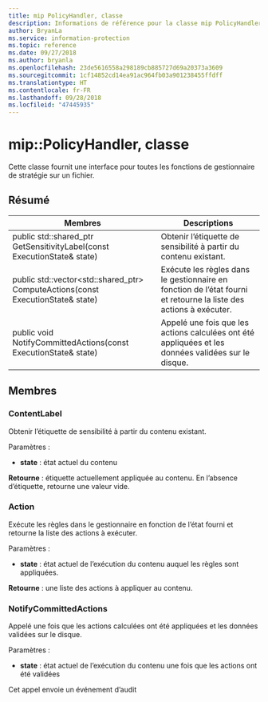 ```yaml
---
title: mip PolicyHandler, classe
description: Informations de référence pour la classe mip PolicyHandler
author: BryanLa
ms.service: information-protection
ms.topic: reference
ms.date: 09/27/2018
ms.author: bryanla
ms.openlocfilehash: 23de5616558a298189cb885727d69a20373a3609
ms.sourcegitcommit: 1cf14852cd14ea91ac964fb03a901238455ffdff
ms.translationtype: HT
ms.contentlocale: fr-FR
ms.lasthandoff: 09/28/2018
ms.locfileid: "47445935"
---
```

# <a name="class-mippolicyhandler"></a>mip::PolicyHandler, classe 
Cette classe fournit une interface pour toutes les fonctions de gestionnaire de stratégie sur un fichier.
  
## <a name="summary"></a>Résumé
 Membres                        | Descriptions                                
--------------------------------|---------------------------------------------
public std::shared_ptr<ContentLabel> GetSensitivityLabel(const ExecutionState& state)  |  Obtenir l’étiquette de sensibilité à partir du contenu existant.
public std::vector<std::shared_ptr<Action>> ComputeActions(const ExecutionState& state)  |  Exécute les règles dans le gestionnaire en fonction de l’état fourni et retourne la liste des actions à exécuter.
 public void NotifyCommittedActions(const ExecutionState& state)  |  Appelé une fois que les actions calculées ont été appliquées et les données validées sur le disque.
  
## <a name="members"></a>Membres
  
### <a name="contentlabel"></a>ContentLabel
Obtenir l’étiquette de sensibilité à partir du contenu existant.

Paramètres :  
* **state** : état actuel du contenu 



  
**Retourne** : étiquette actuellement appliquée au contenu. En l’absence d’étiquette, retourne une valeur vide.
  
### <a name="action"></a>Action
Exécute les règles dans le gestionnaire en fonction de l’état fourni et retourne la liste des actions à exécuter.

Paramètres :  
* **state** : état actuel de l’exécution du contenu auquel les règles sont appliquées. 



  
**Retourne** : une liste des actions à appliquer au contenu.
  
### <a name="notifycommittedactions"></a>NotifyCommittedActions
Appelé une fois que les actions calculées ont été appliquées et les données validées sur le disque.

Paramètres :  
* **state** : état actuel de l’exécution du contenu une fois que les actions ont été validées 


Cet appel envoie un événement d’audit